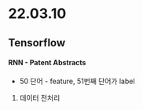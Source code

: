 # 22.03.10

## Tensorflow

#### RNN - Patent Abstracts

- 50 단어 - feature, 51번째 단어가 label

1. 데이터 전처리

   ```
   ```

   